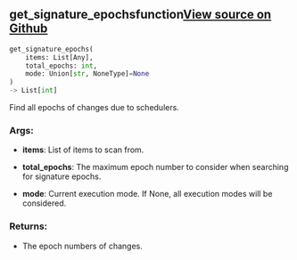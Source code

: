 ## get_signature_epochs<span class="tag">function</span><a class="sourcelink" href=https://github.com/fastestimator/fastestimator/blob/r1.1/fastestimator/schedule/schedule.py/#L160-L178>View source on Github</a>
```python
get_signature_epochs(
	items: List[Any],
	total_epochs: int,
	mode: Union[str, NoneType]=None
)
-> List[int]
```
Find all epochs of changes due to schedulers.


<h3>Args:</h3>


* **items**: List of items to scan from.

* **total_epochs**: The maximum epoch number to consider when searching for signature epochs.

* **mode**: Current execution mode. If None, all execution modes will be considered. 

<h3>Returns:</h3>

<ul class="return-block"><li>    The epoch numbers of changes.</li></ul>


